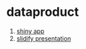 # dataproduct
1. [shiny app](https://haijohn.shinyapps.io/mtcars)
2. [slidify presentation](http://haijohn.github.io/dataproduct/#1)
